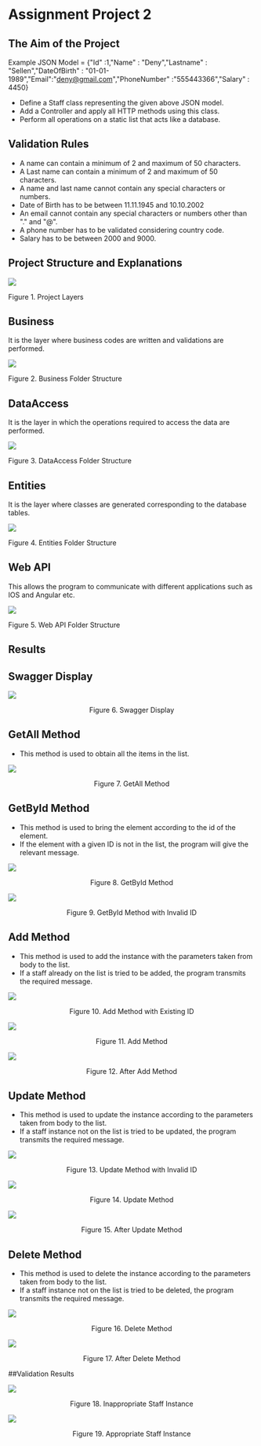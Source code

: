 # Assignment Project 2 
## The Aim of the Project
Example JSON Model = {"Id" :1,"Name" : "Deny","Lastname" : "Sellen","DateOfBirth" : "01-01-1989","Email":"deny@gmail.com","PhoneNumber" :"555443366","Salary" : 4450}
- Define a Staff class representing the given above JSON model.
- Add a Controller and apply all HTTP methods using this class. 
- Perform all operations on a static list that acts like a database.
## Validation Rules
- A name can contain a minimum of 2 and maximum of 50 characters.
- A Last name can contain a minimum of 2 and maximum of 50 characters.
- A name and last name cannot contain any special characters or numbers.
- Date of Birth has to be between 11.11.1945 and 10.10.2002
- An email cannot contain any special characters or numbers other than "." and "@".
- A phone number has to be validated considering country code.
- Salary has to be between 2000 and 9000.
## Project Structure and Explanations
![](https://github.com/195-Patika-Dev-Paycore-Net-Bootcamp/assignment-2-berkdemirciogluu/blob/master/images/1.png)
<p> Figure 1. Project Layers </p>

## Business
It is the layer where business codes are written and validations are performed.

![](https://github.com/195-Patika-Dev-Paycore-Net-Bootcamp/assignment-2-berkdemirciogluu/blob/master/images/b2.png)
<p> Figure 2. Business Folder Structure </p>

## DataAccess 
It is the layer in which the operations required to access the data are performed.

![](https://github.com/195-Patika-Dev-Paycore-Net-Bootcamp/assignment-2-berkdemirciogluu/blob/master/images/data3.png)
<p> Figure 3. DataAccess Folder Structure </p>

## Entities 
It is the layer where classes are generated corresponding to the database tables.

![](https://github.com/195-Patika-Dev-Paycore-Net-Bootcamp/assignment-2-berkdemirciogluu/blob/master/images/entity4.png)
<p> Figure 4. Entities Folder Structure </p>

## Web API
This allows the program to communicate with different applications such as IOS and Angular etc.

![](https://github.com/195-Patika-Dev-Paycore-Net-Bootcamp/assignment-2-berkdemirciogluu/blob/master/images/webap%C4%B15.png)
<p> Figure 5. Web API Folder Structure </p>

## Results
## Swagger Display
![](https://github.com/195-Patika-Dev-Paycore-Net-Bootcamp/assignment-2-berkdemirciogluu/blob/master/images/swagger.png)
<p align="center"> Figure 6. Swagger Display </p>

## GetAll Method
- This method is used to obtain all the items in the list.

![](https://github.com/195-Patika-Dev-Paycore-Net-Bootcamp/assignment-2-berkdemirciogluu/blob/master/images/getall.png)
<p align="center"> Figure 7. GetAll Method </p>

## GetById Method
- This method is used to bring the element according to the id of the element.
- If the element with a given ID is not in the list, the program will give the relevant message.

![](https://github.com/195-Patika-Dev-Paycore-Net-Bootcamp/assignment-2-berkdemirciogluu/blob/master/images/getbyid.png)
<p align="center"> Figure 8. GetById Method </p>

![](https://github.com/195-Patika-Dev-Paycore-Net-Bootcamp/assignment-2-berkdemirciogluu/blob/master/images/getbyinvalidid.png)
<p align="center"> Figure 9. GetById Method with Invalid ID </p>

## Add Method
- This method is used to add the instance with the parameters taken from body to the list.
- If a staff already on the list is tried to be added, the program transmits the required message. 

![](https://github.com/195-Patika-Dev-Paycore-Net-Bootcamp/assignment-2-berkdemirciogluu/blob/master/images/addvaildid.png)
<p align="center"> Figure 10. Add Method with Existing ID </p>

![](https://github.com/195-Patika-Dev-Paycore-Net-Bootcamp/assignment-2-berkdemirciogluu/blob/master/images/addoperation.png)
<p align="center"> Figure 11. Add Method </p>

![](https://github.com/195-Patika-Dev-Paycore-Net-Bootcamp/assignment-2-berkdemirciogluu/blob/master/images/addafter.png)
<p align="center"> Figure 12. After Add Method </p>


## Update Method
- This method is used to update the instance according to the parameters taken from body to the list.
- If a staff instance not on the list is tried to be updated, the program transmits the required message.

![](https://github.com/195-Patika-Dev-Paycore-Net-Bootcamp/assignment-2-berkdemirciogluu/blob/master/images/updateinvalidid.png)
<p align="center"> Figure 13. Update Method with Invalid ID </p>

![](https://github.com/195-Patika-Dev-Paycore-Net-Bootcamp/assignment-2-berkdemirciogluu/blob/master/images/updateoperation.png)
<p align="center"> Figure 14. Update Method </p>

![](https://github.com/195-Patika-Dev-Paycore-Net-Bootcamp/assignment-2-berkdemirciogluu/blob/master/images/updateafter.png)
<p align="center"> Figure 15. After Update Method </p>

## Delete Method
- This method is used to delete the instance according to the parameters taken from body to the list.
- If a staff instance not on the list is tried to be deleted, the program transmits the required message.

![](https://github.com/195-Patika-Dev-Paycore-Net-Bootcamp/assignment-2-berkdemirciogluu/blob/master/images/deleteoperation.png)
<p align="center"> Figure 16. Delete Method </p>

![](https://github.com/195-Patika-Dev-Paycore-Net-Bootcamp/assignment-2-berkdemirciogluu/blob/master/images/deleteafter.png)
<p align="center"> Figure 17. After Delete Method </p>

##Validation Results

![](https://github.com/195-Patika-Dev-Paycore-Net-Bootcamp/assignment-2-berkdemirciogluu/blob/master/images/validationfail.png)
<p align="center"> Figure 18. Inappropriate Staff Instance </p>

![](https://github.com/195-Patika-Dev-Paycore-Net-Bootcamp/assignment-2-berkdemirciogluu/commit/52eaba6c5ffab96f83368ca312a743f74ca8a0f6)
<p align="center"> Figure 19. Appropriate Staff Instance </p>







